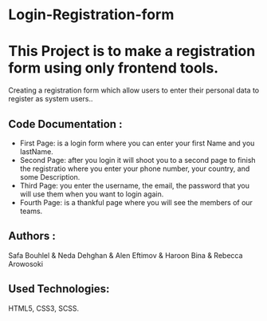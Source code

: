 # Login-Registration-form

# This Project is to make a registration form using only frontend tools.
Creating a registration form which allow users to enter their personal data to register as system users..

## Code Documentation :
 * First Page: is a login form where you can enter your first Name and you lastName.
 * Second Page: after you login it will shoot you to a second page to finish the registratio where you enter your phone number, your country, and some Description.
 * Third Page: you enter the username, the email, the password that you will use them when you want to login again.
 * Fourth Page: is a thankful page where you will see the members of our teams.

## Authors :
​Safa Bouhlel & Neda Dehghan​ & Alen Eftimov & Haroon Bina & Rebecca Arowosoki

## Used Technologies: 
HTML5, CSS3, SCSS.
